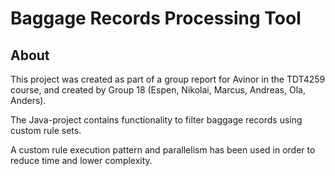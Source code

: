 # Baggage Records Processing Tool

## About
This project was created as part of a group report for Avinor in the TDT4259 course, and created by Group 18 (Espen, Nikolai, Marcus, Andreas, Ola, Anders).

The Java-project contains functionality to filter baggage records using custom rule sets. 

A custom rule execution pattern and parallelism has been used in order to reduce time and lower complexity.
